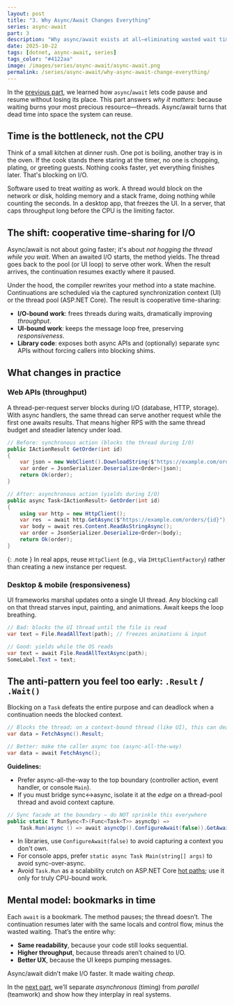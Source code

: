 ```yaml
---
layout: post
title: "3. Why Async/Await Changes Everything"
series: async-await
part: 3
description: "Why async/await exists at all—eliminating wasted wait time to unlock responsiveness and throughput."
date: 2025-10-22
tags: [dotnet, async-await, series]
tags_color: "#4122aa"
image: /images/series/async-await/async-await.png
permalink: /series/async-await/why-async-await-change-everything/
---
```


In the [previous part](/series/async-await/understanding-async-and-await/), we learned how `async`/`await` lets code pause and resume without losing its place. This part answers *why it matters*: because waiting burns your most precious resource—threads. Async/await turns that dead time into space the system can reuse.

## Time is the bottleneck, not the CPU

Think of a small kitchen at dinner rush. One pot is boiling, another tray is in the oven. If the cook stands there staring at the timer, no one is chopping, plating, or greeting guests. Nothing cooks faster, yet everything finishes later. That's blocking on I/O.

Software used to treat *waiting* as work. A thread would block on the network or disk, holding memory and a stack frame, doing nothing while counting the seconds. In a desktop app, that freezes the UI. In a server, that caps throughput long before the CPU is the limiting factor.

## The shift: cooperative time-sharing for I/O

Async/await is not about going faster; it's about *not hogging the thread while you wait*. When an awaited I/O starts, the method yields. The thread goes back to the pool (or UI loop) to serve other work. When the result arrives, the continuation resumes exactly where it paused.

Under the hood, the compiler rewrites your method into a state machine. Continuations are scheduled via the captured synchronization context (UI) or the thread pool (ASP.NET Core). The result is cooperative time-sharing:

* **I/O-bound work**: frees threads during waits, dramatically improving *throughput*.
* **UI-bound work**: keeps the message loop free, preserving *responsiveness*.
* **Library code**: exposes both async APIs and (optionally) separate sync APIs without forcing callers into blocking shims.

## What changes in practice

### Web APIs (throughput)

A thread-per-request server blocks during I/O (database, HTTP, storage). With async handlers, the same thread can serve another request while the first one awaits results. That means higher RPS with the same thread budget and steadier latency under load.

```csharp
// Before: synchronous action (blocks the thread during I/O)
public IActionResult GetOrder(int id)
{
    var json = new WebClient().DownloadString($"https://example.com/orders/{id}"); // blocks
    var order = JsonSerializer.Deserialize<Order>(json);
    return Ok(order);
}

// After: asynchronous action (yields during I/O)
public async Task<IActionResult> GetOrder(int id)
{
    using var http = new HttpClient();
    var res  = await http.GetAsync($"https://example.com/orders/{id}");
    var body = await res.Content.ReadAsStringAsync();
    var order = JsonSerializer.Deserialize<Order>(body);
    return Ok(order);
}
```

{: .note }
 In real apps, reuse `HttpClient` (e.g., via `IHttpClientFactory`) rather than creating a new instance per request.

### Desktop & mobile (responsiveness)

UI frameworks marshal updates onto a single UI thread. Any blocking call on that thread starves input, painting, and animations. Await keeps the loop breathing.

```csharp
// Bad: blocks the UI thread until the file is read
var text = File.ReadAllText(path); // freezes animations & input

// Good: yields while the OS reads
var text = await File.ReadAllTextAsync(path);
SomeLabel.Text = text;
```

## The anti-pattern you feel too early: `.Result` / `.Wait()`

Blocking on a `Task` defeats the entire purpose and can deadlock when a continuation needs the blocked context.

```csharp
// Blocks the thread; on a context-bound thread (like UI), this can deadlock
var data = FetchAsync().Result; 

// Better: make the caller async too (async-all-the-way)
var data = await FetchAsync();
```

**Guidelines:**

* Prefer async-all-the-way to the top boundary (controller action, event handler, or console `Main`).
* If you must bridge sync↔async, isolate it at the *edge* on a thread-pool thread and avoid context capture.

```csharp
// Sync facade at the boundary — do NOT sprinkle this everywhere
public static T RunSync<T>(Func<Task<T>> asyncOp) =>
    Task.Run(async () => await asyncOp().ConfigureAwait(false)).GetAwaiter().GetResult();
```

* In libraries, use `ConfigureAwait(false)` to avoid capturing a context you don't own.
* For console apps, prefer `static async Task Main(string[] args)` to avoid sync-over-async.
* Avoid `Task.Run` as a scalability crutch on ASP.NET Core [hot paths](/glossary/hot-path/); use it only for truly CPU-bound work.

## Mental model: bookmarks in time

Each `await` is a bookmark. The method pauses; the thread doesn’t. The continuation resumes later with the same locals and control flow, minus the wasted waiting. That’s the entire why:

* **Same readability**, because your code still looks sequential.
* **Higher throughput**, because threads aren’t chained to I/O.
* **Better UX**, because the UI keeps pumping messages.

Async/await didn’t make I/O faster. It made waiting *cheap*.

In the [next part](/series/async-await/timing-vs-teamwork/), we’ll separate *asynchronous* (timing) from *parallel* (teamwork) and show how they interplay in real systems.
